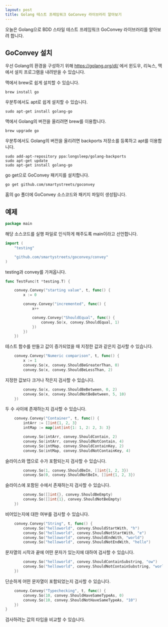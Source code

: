 ```yaml
---
layout: post
title: Golang 테스트 프레임워크 GoConvey 라이브러리 알아보기
---
```


오늘은 Golang으로 BDD 스타일 테스트 프레임워크 GoConvey 라이브러리를 알아보려 합니다.

## GoConvey 설치

우선 Golang의 환경을 구성하기 위해 https://golang.org/dl/ 에서 윈도우, 리눅스, 맥에서 설치 프로그램을 내려받을 수 있습니다.

맥에서 brew로 쉽게 설치할 수 있습니다.

```
brew install go
```

우분투에서도 apt로 쉽게 설치할 수 있습니다.

```
sudo apt-get install golang-go
```

맥에서 Golang의 버전을 올리려면 brew를 이용합니다.

```
brew upgrade go
```

우분투에서도 Golang의 버전을 올리려면 backports 저장소를 등록하고 apt를 이용합니다.

```
sudo add-apt-repository ppa:longsleep/golang-backports
sudo apt-get update
sudo apt-get install golang-go
```

go get으로 GoConvey 패키지를 설치합니다.

```
go get github.com/smartystreets/goconvey
```

홈의 go 폴더에 GoConvey 소스코드와 패키지 파일이 생성됩니다.

## 예제

```go
package main
```

해당 소스코드를 실행 파일로 인식하게 해주도록 main이라고 선언합니다.

```go
import (
	"testing"

	"github.com/smartystreets/goconvey/convey"
)
```

testing과 convey를 가져옵니다.

```go
func TestFunc(t *testing.T) {

	convey.Convey("starting value", t, func() {
		x := 0

		convey.Convey("incremented", func() {
			x++

			convey.Convey("ShouldEqual", func() {
				convey.So(x, convey.ShouldEqual, 1)
			})
		})
	})
```

테스트 함수를 만들고 값이 증가되었을 때 지정한 값과 같은지 검사할 수 있습니다.

```go
	convey.Convey("Numeric comparison", t, func() {
		x := 1
		convey.So(x, convey.ShouldBeGreaterThan, 0)
		convey.So(x, convey.ShouldBeLessThan, 2)
```

지정한 값보다 크거나 작은지 검사할 수 있습니다.

```go
		convey.So(x, convey.ShouldBeBetween, 0, 2)
		convey.So(x, convey.ShouldNotBeBetween, 5, 10)
	})
```

두 수 사이에 존재하는지 검사할 수 있습니다.

```go
	convey.Convey("Container", t, func() {
		intArr := []int{1, 2, 3}
		intMap := map[int]int{1: 1, 2: 2, 3: 3}

		convey.So(intArr, convey.ShouldContain, 2)
		convey.So(intArr, convey.ShouldNotContain, 4)
		convey.So(intMap, convey.ShouldContainKey, 2)
		convey.So(intMap, convey.ShouldNotContainKey, 4)
```

슬라이스와 맵으로 수가 포함되는지 검사할 수 있습니다.

```go
		convey.So(1, convey.ShouldBeIn, []int{1, 2, 3})
		convey.So(0, convey.ShouldNotBeIn, []int{1, 2, 3})
```

슬라이스에 포함된 수에서 존재하는지 검사할 수 있습니다.

```go
		convey.So([]int{}, convey.ShouldBeEmpty)
		convey.So([]int{1}, convey.ShouldNotBeEmpty)
	})
```

비어있는지에 대한 여부를 검사할 수 있습니다.

```go
	convey.Convey("String", t, func() {
		convey.So("helloworld", convey.ShouldStartWith, "h")
		convey.So("helloworld", convey.ShouldNotStartWith, "e")
		convey.So("helloworld", convey.ShouldEndWith, "world")
		convey.So("helloworld", convey.ShouldNotEndWith, "hello")
```

문자열의 시작과 끝에 어떤 문자가 있는지에 대하여 검사할 수 있습니다.

```go
		convey.So("helloworld", convey.ShouldContainSubstring, "ow")
		convey.So("helloworld", convey.ShouldNotContainSubstring, "worldhello")
	})
```

단순하게 어떤 문자열이 포함되었는지 검사할 수 있습니다.

```go
	convey.Convey("Typechecking", t, func() {
		convey.So(10, convey.ShouldHaveSameTypeAs, 0)
		convey.So(10, convey.ShouldNotHaveSameTypeAs, "10")
	})
}
```

검사하려는 값의 타입을 비교할 수 있습니다.